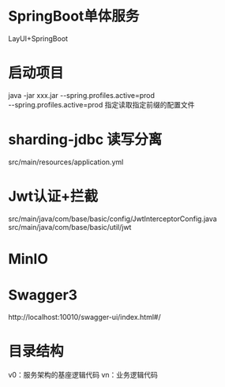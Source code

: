 # SpringBoot单体服务
LayUI+SpringBoot

# 启动项目
java -jar xxx.jar --spring.profiles.active=prod  
--spring.profiles.active=prod  指定读取指定前缀的配置文件

# sharding-jdbc 读写分离
src/main/resources/application.yml

# Jwt认证+拦截
src/main/java/com/base/basic/config/JwtInterceptorConfig.java
src/main/java/com/base/basic/util/jwt

# MinIO

# Swagger3
http://localhost:10010/swagger-ui/index.html#/

# 目录结构
v0：服务架构的基座逻辑代码
vn：业务逻辑代码
